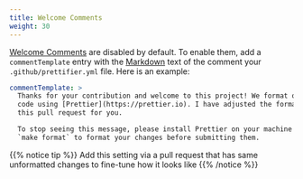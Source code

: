 ```yaml
---
title: Welcome Comments
weight: 30
---
```


[Welcome Comments](/learn/welcome-comments) are disabled by default. To enable
them, add a `commentTemplate` entry with the
[Markdown](https://github.com/adam-p/markdown-here/wiki/Markdown-Cheatsheet)
text of the comment your `.github/prettifier.yml` file. Here is an example:

```yml
commentTemplate: >
  Thanks for your contribution and welcome to this project! We format our source
  code using [Prettier](https://prettier.io). I have adjusted the formatting of
  this pull request for you.

  To stop seeing this message, please install Prettier on your machine and run
  `make format` to format your changes before submitting them.
```

{{% notice tip %}} Add this setting via a pull request that has same unformatted
changes to fine-tune how it looks like {{% /notice %}}
